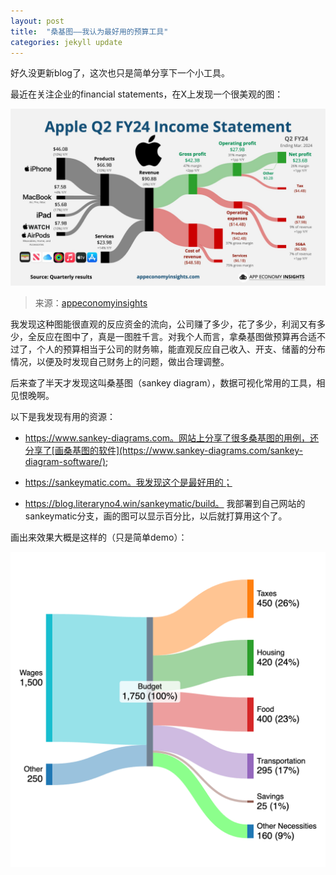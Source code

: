```yaml
---
layout: post
title:  "桑基图——我认为最好用的预算工具"
categories: jekyll update
---
```


好久没更新blog了，这次也只是简单分享下一个小工具。

最近在关注企业的financial statements，在X上发现一个很美观的图：

![](../assets/sankey/IMG_0226.JPG)

> 来源：[appeconomyinsights](https://www.appeconomyinsights.com/p/how-to-analyze-a-10-k)

我发现这种图能很直观的反应资金的流向，公司赚了多少，花了多少，利润又有多少，全反应在图中了，真是一图胜千言。对我个人而言，拿桑基图做预算再合适不过了，个人的预算相当于公司的财务嘛，能直观反应自己收入、开支、储蓄的分布情况，以便及时发现自己财务上的问题，做出合理调整。

后来查了半天才发现这叫桑基图（sankey diagram），数据可视化常用的工具，相见恨晚啊。

以下是我发现有用的资源：

- https://www.sankey-diagrams.com。网站上分享了很多桑基图的用例，还分享了[画桑基图的软件](https://www.sankey-diagrams.com/sankey-diagram-software/);

- https://sankeymatic.com。我发现这个是最好用的；

- https://blog.literaryno4.win/sankeymatic/build。 我部署到自己网站的sankeymatic分支，画的图可以显示百分比，以后就打算用这个了。

画出来效果大概是这样的（只是简单demo）：

![](../assets/sankey/budget.png)